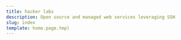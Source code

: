 ```yaml
---
title: hacker labs
description: Open source and managed web services leveraging SSH 
slug: index
template: home.page.tmpl
---
```

